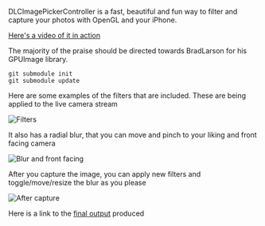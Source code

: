 DLCImagePickerController is a fast, beautiful and fun way to filter and capture your photos with OpenGL and your iPhone.

[Here's a video of it in action](http://www.youtube.com/watch?v=2BFljDoJpB8)

The majority of the praise should be directed towards BradLarson for his GPUImage library.

```
git submodule init
git submodule update
```

Here are some examples of the filters that are included. These are being applied to the live camera stream

![Filters](http://i.imgur.com/bHNAN.png)

It also has a radial blur, that you can move and pinch to your liking and front facing camera

![Blur and front facing](http://i.imgur.com/Tmie1.png)

After you capture the image, you can apply new filters and toggle/move/resize the blur as you please

![After capture](http://i.imgur.com/vNobh.png)

Here is a link to the [final output](http://i.imgur.com/0OncO.jpg) produced


